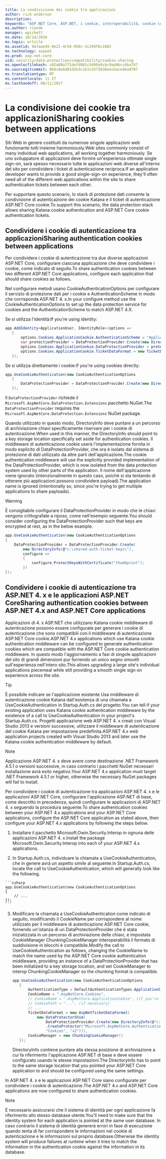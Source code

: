 ```yaml
---
title: La condivisione dei cookie tra applicazioni
author: rick-anderson
description: 
keywords: "ASP.NET Core, ASP.NET, i cookie, interoperabilità, cookie condivisione"
ms.author: riande
manager: wpickett
ms.date: 10/14/2016
ms.topic: article
ms.assetid: 9a7aae45-8e21-4c54-950c-3c29df6c1082
ms.technology: aspnet
ms.prod: asp.net-core
uid: security/data-protection/compatibility/cookie-sharing
ms.openlocfilehash: c02a00a7f1defd081c5490a9cbc9ad4bcc6ba747
ms.sourcegitcommit: 0b6c8e6d81d2b3c161cd375036eecbace46a9707
ms.translationtype: MT
ms.contentlocale: it-IT
ms.lasthandoff: 08/11/2017
---
```

# <a name="sharing-cookies-between-applications"></a><span data-ttu-id="aa653-103">La condivisione dei cookie tra applicazioni</span><span class="sxs-lookup"><span data-stu-id="aa653-103">Sharing cookies between applications</span></span>

<span data-ttu-id="aa653-104">Siti Web in genere costituiti da numerose singole applicazioni web funzionante tutti insieme harmoniously.</span><span class="sxs-lookup"><span data-stu-id="aa653-104">Web sites commonly consist of many individual web applications, all working together harmoniously.</span></span> <span data-ttu-id="aa653-105">Se uno sviluppatore di applicazioni deve fornire un'esperienza ottimale single sign-on, sarà spesso necessario tutte le applicazioni web diverse all'interno del sito per condividere i ticket di autenticazione reciproca.</span><span class="sxs-lookup"><span data-stu-id="aa653-105">If an application developer wants to provide a good single-sign-on experience, they'll often need all of the different web applications within the site to share authentication tickets between each other.</span></span>

<span data-ttu-id="aa653-106">Per supportare questo scenario, lo stack di protezione dati consente la condivisione di autenticazione dei cookie Katana e il ticket di autenticazione ASP.NET Core cookie.</span><span class="sxs-lookup"><span data-stu-id="aa653-106">To support this scenario, the data protection stack allows sharing Katana cookie authentication and ASP.NET Core cookie authentication tickets.</span></span>

## <a name="sharing-authentication-cookies-between-applications"></a><span data-ttu-id="aa653-107">Condividere i cookie di autenticazione tra applicazioni</span><span class="sxs-lookup"><span data-stu-id="aa653-107">Sharing authentication cookies between applications</span></span>

<span data-ttu-id="aa653-108">Per condividere i cookie di autenticazione tra due diverse applicazioni ASP.NET Core, configurare ciascuna applicazione che deve condividere i cookie, come indicato di seguito.</span><span class="sxs-lookup"><span data-stu-id="aa653-108">To share authentication cookies between two different ASP.NET Core applications, configure each application that should share cookies as follows.</span></span>

<span data-ttu-id="aa653-109">Nel configurare metodi usano CookieAuthenticationOptions per configurare il servizio di protezione dati per i cookie e AuthenticationScheme in modo che corrisponda ASP.NET 4. x.</span><span class="sxs-lookup"><span data-stu-id="aa653-109">In your configure method use the CookieAuthenticationOptions to set up the data protection service for cookies and the AuthenticationScheme to match ASP.NET 4.X.</span></span>

<span data-ttu-id="aa653-110">Se si utilizza l'identità:</span><span class="sxs-lookup"><span data-stu-id="aa653-110">If you're using identity:</span></span>

```csharp
app.AddIdentity<ApplicationUser, IdentityRole>(options =>
   {
       options.Cookies.ApplicationCookie.AuthenticationScheme = "ApplicationCookie";
       var protectionProvider = DataProtectionProvider.Create(new DirectoryInfo(@"c:\shared-auth-ticket-keys\"));
       options.Cookies.ApplicationCookie.DataProtectionProvider = protectionProvider;
       options.Cookies.ApplicationCookie.TicketDataFormat = new TicketDataFormat(protectionProvider.CreateProtector("Microsoft.AspNetCore.Authentication.Cookies.CookieAuthenticationMiddleware", "Cookies", "v2"));
   });
   ```

<span data-ttu-id="aa653-111">Se si utilizza direttamente i cookie:</span><span class="sxs-lookup"><span data-stu-id="aa653-111">If you're using cookies directly:</span></span>

```csharp
app.UseCookieAuthentication(new CookieAuthenticationOptions
   {
       DataProtectionProvider = DataProtectionProvider.Create(new DirectoryInfo(@"c:\shared-auth-ticket-keys\"))
   });
   ```
   
<span data-ttu-id="aa653-112">Il `DataProtectionProvider` richiede il `Microsoft.AspNetCore.DataProtection.Extensions` pacchetto NuGet.</span><span class="sxs-lookup"><span data-stu-id="aa653-112">The `DataProtectionProvider` requires the `Microsoft.AspNetCore.DataProtection.Extensions` NuGet package.</span></span>

<span data-ttu-id="aa653-113">Quando utilizzato in questo modo, DirectoryInfo deve puntare a un percorso di archiviazione chiavi specificamente riservare per i cookie di autenticazione.</span><span class="sxs-lookup"><span data-stu-id="aa653-113">When used in this manner, the DirectoryInfo should point to a key storage location specifically set aside for authentication cookies.</span></span> <span data-ttu-id="aa653-114">Il middleware di autenticazione cookie userà l'implementazione fornita in modo esplicito di DataProtectionProvider, che ora è isolato dal sistema di protezione di dati utilizzato da altre parti dell'applicazione.</span><span class="sxs-lookup"><span data-stu-id="aa653-114">The cookie authentication middleware will use the explicitly provided implementation of the DataProtectionProvider, which is now isolated from the data protection system used by other parts of the application.</span></span> <span data-ttu-id="aa653-115">Il nome dell'applicazione viene ignorato (intenzionalmente in questo caso, poiché si sta tentando di ottenere più applicazioni possono condividere payload).</span><span class="sxs-lookup"><span data-stu-id="aa653-115">The application name is ignored (intentionally so, since you're trying to get multiple applications to share payloads).</span></span>

>[!WARNING]
><span data-ttu-id="aa653-116">È consigliabile configurare il DataProtectionProvider in modo che le chiavi vengono crittografate a riposo, come nell'esempio seguente.</span><span class="sxs-lookup"><span data-stu-id="aa653-116">You should consider configuring the DataProtectionProvider such that keys are encrypted at rest, as in the below example.</span></span>
>
>
>  ```csharp
>  app.UseCookieAuthentication(new CookieAuthenticationOptions
>  {
>      DataProtectionProvider = DataProtectionProvider.Create(
>          new DirectoryInfo(@"c:\shared-auth-ticket-keys\"),
>          configure =>
>          {
>              configure.ProtectKeysWithCertificate("thumbprint");
>          })
>  });
>  ```

## <a name="sharing-authentication-cookies-between-aspnet-4x-and-aspnet-core-applications"></a><span data-ttu-id="aa653-117">Condividere i cookie di autenticazione tra ASP.NET 4. x e le applicazioni ASP.NET Core</span><span class="sxs-lookup"><span data-stu-id="aa653-117">Sharing authentication cookies between ASP.NET 4.x and ASP.NET Core applications</span></span>

<span data-ttu-id="aa653-118">Applicazioni di 4. x ASP.NET che utilizzano Katana cookie middleware di autenticazione possono essere configurate per generare i cookie di autenticazione che sono compatibili con il middleware di autenticazione ASP.NET Core cookie.</span><span class="sxs-lookup"><span data-stu-id="aa653-118">ASP.NET 4.x applications which use Katana cookie authentication middleware can be configured to generate authentication cookies which are compatible with the ASP.NET Core cookie authentication middleware.</span></span> <span data-ttu-id="aa653-119">In questo modo l'aggiornamento a fasi di singole applicazioni del sito di grandi dimensioni pur fornendo un unico segno smooth sull'esperienza nell'intero sito.</span><span class="sxs-lookup"><span data-stu-id="aa653-119">This allows upgrading a large site's individual applications piecemeal while still providing a smooth single sign on experience across the site.</span></span>

>[!TIP]
> <span data-ttu-id="aa653-120">È possibile indicare se l'applicazione esistente Usa middleware di autenticazione cookie Katana dall'esistenza di una chiamata a UseCookieAuthentication in Startup.Auth.cs del progetto.</span><span class="sxs-lookup"><span data-stu-id="aa653-120">You can tell if your existing application uses Katana cookie authentication middleware by the existence of a call to UseCookieAuthentication in your project's Startup.Auth.cs.</span></span> <span data-ttu-id="aa653-121">Progetti applicazione web ASP.NET 4. x creati con Visual Studio 2013 e versioni successive, utilizzare il middleware di autenticazione del cookie Katana per impostazione predefinita.</span><span class="sxs-lookup"><span data-stu-id="aa653-121">ASP.NET 4.x web application projects created with Visual Studio 2013 and later use the Katana cookie authentication middleware by default.</span></span>

> [!NOTE]
> <span data-ttu-id="aa653-122">Applicazione ASP.NET 4. x deve avere come destinazione .NET Framework 4.5.1 o versioni successive, in caso contrario i pacchetti NuGet necessari installazione avrà esito negativo.</span><span class="sxs-lookup"><span data-stu-id="aa653-122">Your ASP.NET 4.x application must target .NET Framework 4.5.1 or higher, otherwise the necessary NuGet packages will fail to install.</span></span>

<span data-ttu-id="aa653-123">Per condividere i cookie di autenticazione tra applicazioni ASP.NET 4. x e le applicazioni ASP.NET Core, configurare l'applicazione ASP.NET di base, come descritto in precedenza, quindi configurare le applicazioni di ASP.NET 4. x seguendo la procedura seguente.</span><span class="sxs-lookup"><span data-stu-id="aa653-123">To share authentication cookies between your ASP.NET 4.x applications and your ASP.NET Core applications, configure the ASP.NET Core application as stated above, then configure your ASP.NET 4.x applications by following the steps below.</span></span>

1.  <span data-ttu-id="aa653-124">Installare il pacchetto Microsoft.Owin.Security.Interop in ognuna delle applicazioni ASP.NET 4. x.</span><span class="sxs-lookup"><span data-stu-id="aa653-124">Install the package Microsoft.Owin.Security.Interop into each of your ASP.NET 4.x applications.</span></span>

2.   <span data-ttu-id="aa653-125">In Startup.Auth.cs, individuare la chiamata a UseCookieAuthentication, che in genere avrà un aspetto simile al seguente.</span><span class="sxs-lookup"><span data-stu-id="aa653-125">In Startup.Auth.cs, locate the call to UseCookieAuthentication, which will generally look like the following.</span></span>

    ```csharp
    app.UseCookieAuthentication(new CookieAuthenticationOptions
    {
        // ...
    });
    ```
    
3.  <span data-ttu-id="aa653-126">Modificare la chiamata a UseCookieAuthentication come indicato di seguito, modificando il CookieName per corrispondere al nome utilizzato per il middleware di autenticazione ASP.NET Core cookie, fornendo un'istanza di un DataProtectionProvider che è stata inizializzata in un percorso di archiviazione delle chiavi, e impostata CookieManager ChunkingCookieManager interoperabilità il formato di suddivisione in blocchi è compatibile.</span><span class="sxs-lookup"><span data-stu-id="aa653-126">Modify the call to UseCookieAuthentication as follows, changing the CookieName to match the name used by the ASP.NET Core cookie authentication middleware, providing an instance of a DataProtectionProvider that has been initialized to a key storage location, and set CookieManager to interop ChunkingCookieManager so the chunking format is compatible.</span></span>

    ```csharp
    app.UseCookieAuthentication(new CookieAuthenticationOptions
       {
           AuthenticationType = DefaultAuthenticationTypes.ApplicationCookie,
           CookieName = ".AspNetCore.Cookies",
           // CookieName = ".AspNetCore.ApplicationCookie", (if you're using identity)
           // CookiePath = "...", (if necessary)
           // ...
           TicketDataFormat = new AspNetTicketDataFormat(
               new DataProtectorShim(
                   DataProtectionProvider.Create(new DirectoryInfo(@"c:\shared-auth-ticket-keys\"))
                   .CreateProtector("Microsoft.AspNetCore.Authentication.Cookies.CookieAuthenticationMiddleware",
                   "Cookies", "v2"))),
           CookieManager = new ChunkingCookieManager()
       });
       ```
    <span data-ttu-id="aa653-127">DirectoryInfo contiene puntare alla stessa posizione di archiviazione a cui fa riferimento l'applicazione ASP.NET di base e deve essere configurato usando le stesse impostazioni.</span><span class="sxs-lookup"><span data-stu-id="aa653-127">The DirectoryInfo has to point to the same storage location that you pointed your ASP.NET Core application to and should be configured using the same settings.</span></span>

<span data-ttu-id="aa653-128">In ASP.NET 4. x e le applicazioni ASP.NET Core siano configurate per condividere i cookie di autenticazione.</span><span class="sxs-lookup"><span data-stu-id="aa653-128">The ASP.NET 4.x and ASP.NET Core applications are now configured to share authentication cookies.</span></span>

> [!NOTE]
> <span data-ttu-id="aa653-129">È necessario assicurarsi che il sistema di identità per ogni applicazione fa riferimento allo stesso database utente.</span><span class="sxs-lookup"><span data-stu-id="aa653-129">You'll need to make sure that the identity system for each application is pointed at the same user database.</span></span> <span data-ttu-id="aa653-130">In caso contrario il sistema di identità genererà errori in fase di esecuzione quando tenta di far corrispondere le informazioni nel cookie di autenticazione e le informazioni sul proprio database.</span><span class="sxs-lookup"><span data-stu-id="aa653-130">Otherwise the identity system will produce failures at runtime when it tries to match the information in the authentication cookie against the information in its database.</span></span>
